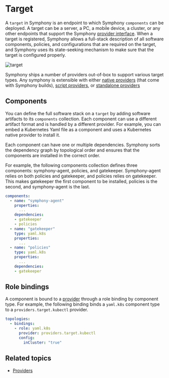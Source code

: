 # Target

A `target` in Symphony is an endpoint to which Symphony `components` can be deployed. A target can be a server, a PC, a mobile device, a cluster, or any other endpoints that support the Symphony [provider interface](../../providers/target-providers/provider_interface.md). When a target is registered, Symphony allows a full-stack description of all software components, policies, and configurations that are required on the target, and Symphony uses its state-seeking mechanism to make sure that the target is configured properly.

![target](../../images/target.png)

Symphony ships a number of providers out-of-box to support various target types. Any symphony is extensible with either [native providers](../../providers/_overview.md#provider-types) (that come with Symphony builds), [script providers](../../providers/target-providers/script_provider.md), or [standalone providers](../../providers/standalone_providers.md)

## Components

You can define the full software stack on a `target` by adding software artifacts to its `components` collection. Each component can use a different artifact format and is handled by a different provider. For example, you can embed a Kubernetes Yaml file as a component and uses a Kubernetes native provider to install it.

Each component can have one or multiple dependencies. Symphony sorts the dependency graph by topological order and ensures that the components are installed in the correct order.

For example, the following components collection defines three components: symphony-agent, policies, and gatekeeper. Symphony-agent relies on both policies and gatekeeper, and policies relies on gatekeeper. This makes gatekeeper the first component to be installed, policies is the second, and symphony-agent is the last.

```yaml
components:
  - name: "symphony-agent"
    properties:
      ...
    dependencies:
    - gatekeeper
    - policies
  - name: "gatekeeper"
    type: yaml.k8s
    properties:
      ...    
  - name: "policies"
    type: yaml.k8s
    properties:
      ...
    dependencies:
    - gatekeeper
```

## Role bindings

A component is bound to a [provider](../../providers/target-providers/target_provider.md) through a role binding by component type. For example, the following binding binds a `yaml.k8s` component type to a `providers.target.kubectl` provider.

```yaml
topologies:
  - bindings:
    - role: yaml.k8s
      provider: providers.target.kubectl
      config:
        inCluster: "true"
```

## Related topics

* [Providers](../../providers/_overview.md)
